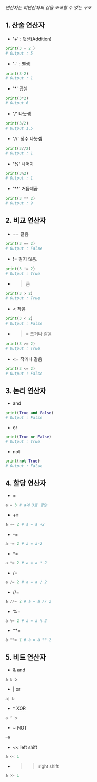 _연산자는 피연산자의 값을 조작할 수 있는 구조_

## 1. 산술 연산자

* '+' : 덧셈(Addition)
```python
print(3 + 2 )
# Output : 5
```

* '-' : 뺄셈
```python
print(3-2)
# Output : 1
```

* '\*' 곱셈
```python
print(3*2)
# Output 6
```

* '/' 나눗셈
```python
print(3/2)
# Output 1.5
```

* '//' 정수 나눗셈
```python
print(3//2)
# Output : 1
```

* '%' 나머지
```python
print(3%2)
# Output : 1
```

* '\*\*' 거듭제곱
```python
print(3 ** 2)
# Output : 9
```


## 2. 비교 연산자

* == 같음
```python
print(3 == 2)
# Output : False
```

* != 같지 않음.
```python
print(3 != 2)
# Output : True
```

* > 큼
```python
print(3 > 2)
# Output : True
```

* < 작음
```python
print(3 < 2)
# Output : False
```

* >= 크거나 같음
```python
print(3 >= 2)
# Output : True
```

* <= 작거나 같음
```python
print(3 <= 2)
# Output : False
```


## 3. 논리 연산자

* and
```python
print(True and False)
# Output : False
```

* or
```python
print(True or False)
# Output : True
```

* not
```python
print(not True)
# Output : False
```

## 4. 할당 연산자
* =
```python
a = 3 # a에 3을 할당
```

* +=
```python
a += 2 # a = a +2
```

* -=
```python
a -= 2 # a = a-2
```

* \*=
```python
a *= 2 # a = a * 2
```

* /=
```python
a /= 2 # a = a / 2
```

* //=
```python
a //= 2 # a = a // 2
```

* %=
```python
a %= 2 # a = a % 2
```

* \*\*=
```python
a **= 2 # a = a ** 2
```

## 5. 비트 연산자

* & and
```python
a & b
```

* | or
```python
a| b
```

* ^ XOR
```python
a ^ b
```

* ~ NOT
```python
~a
```

* << left shift
```python
a << 1
```

* >> right shift
```python
a >> 1
```
